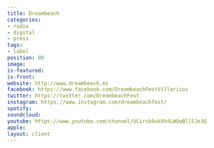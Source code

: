 ```yaml
---
title: Dreambeach
categories:
- radio
- digital
- press
tags:
- label
position: 80
image: 
is-featured: 
is-front: 
website: http://www.dreambeach.es
facebook: https://www.facebook.com/DreambeachFestVillaricos
twitter: https://twitter.com/DreambeachFest
instagram: https://www.instagram.com/dreambeachfest/
spotify: 
soundcloud: 
youtube: https://www.youtube.com/channel/UCirsb9ukXh4LWQwBllSJe3Q
apple: 
layout: client
---
```


